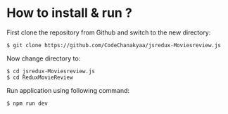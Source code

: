 # How to install & run ?

First clone the repository from Github and switch to the new directory:

    $ git clone https://github.com/CodeChanakyaa/jsredux-Moviesreview.js
    
Now change directory to:

    $ cd jsredux-Moviesreview.js
    $ cd ReduxMovieReview

Run application using following command:

    $ npm run dev
